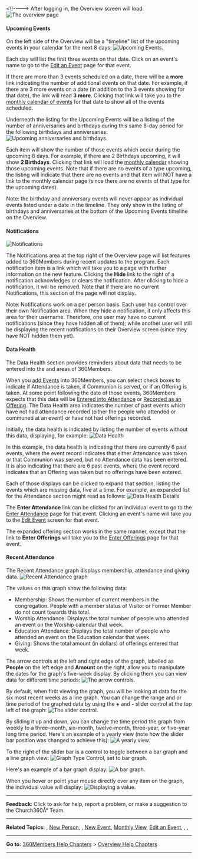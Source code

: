 \<\\!----\> After logging in, the Overview screen will load: ![The
overview page](Overview%20Details%2001.JPG "The overview page")

#### Upcoming Events

On the left side of the Overview will be a "timeline" list of the
upcoming events in your calendar for the next 8 days: ![Upcoming
Events.](Overview%20Details%2002.JPG "Upcoming Events.")

Each day will list the first three events on that date. Click on an
event's name to go to the [Edit an Event](events:%20Edit) page for that
event.

If there are more than 3 events scheduled on a date, there will be a
**more** link indicating the number of additional events on that date.
For example, if there are 3 more events on a date (in addition to the 3
events showing for that date), the link will read **3 more**. Clicking
that link will take you to the [monthly calendar of
events](events:%20Monthly%20View) for that date to show all of the
events scheduled.

Underneath the listing for the Upcoming Events will be a listing of the
number of anniversaries and birthdays during this same 8-day period for
the following birthdays and anniversaries: ![Upcoming anniversaries and
birthdays.](Overview%20Details%2003.JPG "Upcoming anniversaries and birthdays.")

Each item will show the number of those events which occur during the
upcoming 8 days. For example, if there are 2 Birthdays upcoming, it will
show **2 Birthdays**. Clicking that link will load the [monthly
calendar](events:%20Monthly%20View) showing those upcoming events. Note
that if there are no events of a type upcoming, the listing will
indicate that there are no events and that item will NOT have a link to
the monthly calendar page (since there are no events of that type for
the upcoming dates).

Note: the birthday and anniversary events will never appear as
individual events listed under a date in the timeline. They only show in
the listing of birthdays and anniversaries at the bottom of the Upcoming
Events timeline on the Overview.

#### Notifications

![Notifications](Overview%20Details%2004.JPG "Notifications")

The Notifications area at the top right of the Overview page will list
features added to 360Members during recent updates to the program. Each
notification item is a link which will take you to a page with further
information on the new feature. Clicking the **Hide** link to the right
of a notification acknowledges or clears the notification. After
clicking to hide a notification, it will be removed. Note that if there
are no current Notifications, this section of the page will not display.

Note: Notifications work on a per person basis. Each user has control
over their own Notification area. When they hide a notification, it only
affects this area for their username. Therefore, one user may have no
current notifications (since they have hidden all of them); while
another user will still be displaying the recent notifications on their
Overview screen (since they have NOT hidden them yet).

#### Data Health

The Data Health section provides reminders about data that needs to be
entered into the <Attendance> and <Offerings> areas of 360Members.

When you [add Events](events:%20New) into 360Members, you can select
check boxes to indicate if Attendance is taken, if Communion is served,
or if an Offering is taken. At some point following the date of those
events, 360Members expects that this data will be [Entered into
Attendance](attendance:%20Enter%20Attendance) or [Recorded as an
Offering](offerings:%20Enter%20Offerings). The Data Health area
indicates the number of past events which have not had attendance
recorded (either the people who attended or communed at an event) or
have not had offerings recorded.

Initially, the data health is indicated by listing the number of events
without this data, displaying, for example: ![Data
Health](Overview%20Details%2005.JPG "Data Health")

In this example, the data health is indicating that there are currently
6 past events, where the event record indicates that either Attendance
was taken or that Communion was served, but no Attendance data has been
entered. It is also indicating that there are 6 past events, where the
event record indicates that an Offering was taken but no offerings have
been entered.

Each of those displays can be clicked to expand that section, listing
the events which are missing data, five at a time. For example, an
expanded list for the Attendance section might read as follows: ![Data
Health Details](Overview%20Details%2006.JPG "Data Health Details")

The **Enter Attendance** link can be clicked for an individual event to
go to the [Enter Attendance](attendance:%20Enter%20Attendance) page for
that event. Clicking an event's name will take you to the [Edit
Event](events:%20Edit) screen for that event.

The expanded offering section works in the same manner, except that the
link to **Enter Offerings** will take you to the [Enter
Offerings](offerings:%20Enter%20Offerings) page for that event.

#### Recent Attendance

The Recent Attendance graph displays membership, attendance and giving
data. ![Recent Attendance
graph](Overview%20Details%2007.JPG "Recent Attendance graph")

The values on this graph show the following data:

-   Membership: Shows the number of current members in the congregation.
    People with a member status of Visitor or Former Member do not count
    towards this total.
-   Worship Attendance: Displays the total number of people who attended
    an event on the Worship calendar that week.
-   Education Attendance: Displays the total number of people who
    attended an event on the Education calendar that week.
-   Giving: Shows the total amount (in dollars) of offerings entered
    that week.

The arrow controls at the left and right edge of the graph, labelled as
**People** on the left edge and **Amount** on the right, allow you to
manipulate the dates for the graph's five-week display. By clicking them
you can view data for different time periods: ![The arrow
controls.](Overview%20Details%2008.JPG "The arrow controls.")

By default, when first viewing the graph, you will be looking at data
for the six most recent weeks as a line graph. You can change the range
and or time period of the graphed data by using the **+** and **-**
slider control at the top left of the graph: ![The slider
control.](Overview%20Details%2009.JPG "The slider control.")

By sliding it up and down, you can change the time period the graph from
weekly to a three-month, six-month, twelve-month, three-year, or
five-year long time period. Here's an example of a yearly view (note how
the slider bar position was changed to achieve this): ![A yearly
view.](Overview%20Details%2010.JPG "A yearly view.")

To the right of the slider bar is a control to toggle between a bar
graph and a line graph view: ![Graph Type Control, set to bar
graph.](Overview%20Details%2011.JPG "Graph Type Control, set to bar graph.")

Here's an example of a bar graph display: ![A bar
graph.](Overview%20Details%2012.JPG "A bar graph.")

When you hover or point your mouse directly over any item on the graph,
the individual value will display: ![Displaying a
value.](Overview%20Details%2013.JPG "Displaying a value.")

* * * * *

**Feedback**: Click **<Feedback>** to ask for help, report a problem, or
make a suggestion to the Church360Â° Team.

* * * * *

**Related Topics:** <Feedback>, [New Person](people:%20New%20Person),
<Events>, [New Event](events:%20New), [Monthly
View](events:%20Monthly%20View), [Edit an Event](events:%20Edit),
<People>, <Attendance>, <Offerings>

* * * * *

**Go to:** [360Members Help Chapters](Main%20Page) \> [Overview Help
Chapters](Overview%20Menu)

* * * * *
